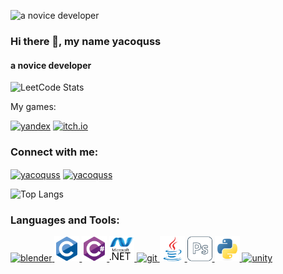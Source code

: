 ![a novice developer](https://media1.tenor.com/m/NqnB-zPdIMQAAAAd/epic-facepalm-fat-guy.gif)
### Hi there 👋, my name yacoquss
#### a novice developer





![LeetCode Stats](https://leetcard.jacoblin.cool/yacoquss?theme=light&font=Noto%20Sans%20Wancho&ext=activity)

My games:

[<img src='https://cdn.jsdelivr.net/npm/simple-icons@3.0.1/icons/yandex.svg' alt='yandex' height='40'>](https://yandex.ru/games/developer/44540#redir-data=%7B"http_ref"%3A"https%253A%252F%252Fyandex.ru%252Fgames%252F%2523app%253D360410"%2C"rn"%3A326202043%7D) 
[<img src='https://img.icons8.com/?size=100&id=b3EFsmGYNiSl&format=png&color=000000' alt='itch.io' height='40'>](https://yacoquss.itch.io)

<h3 align="left">Connect with me:</h3>
<p align="left">
<a href="https://discord.gg/yacoquss" target="blank"><img align="center" src="https://raw.githubusercontent.com/rahuldkjain/github-profile-readme-generator/master/src/images/icons/Social/discord.svg" alt="yacoquss" height="30" width="40" /></a>
<a href="https://t.me/Yacoquss" target="blank"><img align="center" src="https://img.icons8.com/?size=100&id=yEmPT1iidhE0&format=png&color=000000" alt="yacoquss" height="30" width="30" /></a>
</p>


![Top Langs](https://github-readme-stats.vercel.app/api/top-langs/?username=yacoquss&hide=javascript,html)

<h3 align="left">Languages and Tools:</h3>
<p align="left"> <a href="https://www.blender.org/" target="_blank" rel="noreferrer"> <img src="https://download.blender.org/branding/community/blender_community_badge_white.svg" alt="blender" width="40" height="40"/> </a> <a href="https://www.cprogramming.com/" target="_blank" rel="noreferrer"> <img src="https://raw.githubusercontent.com/devicons/devicon/master/icons/c/c-original.svg" alt="c" width="40" height="40"/> </a> <a href="https://www.w3schools.com/cs/" target="_blank" rel="noreferrer"> <img src="https://raw.githubusercontent.com/devicons/devicon/master/icons/csharp/csharp-original.svg" alt="csharp" width="40" height="40"/> </a> <a href="https://dotnet.microsoft.com/" target="_blank" rel="noreferrer"> <img src="https://raw.githubusercontent.com/devicons/devicon/master/icons/dot-net/dot-net-original-wordmark.svg" alt="dotnet" width="40" height="40"/> </a> <a href="https://git-scm.com/" target="_blank" rel="noreferrer"> <img src="https://www.vectorlogo.zone/logos/git-scm/git-scm-icon.svg" alt="git" width="40" height="40"/> </a> <a href="https://www.java.com" target="_blank" rel="noreferrer"> <img src="https://raw.githubusercontent.com/devicons/devicon/master/icons/java/java-original.svg" alt="java" width="40" height="40"/> </a> <a href="https://www.photoshop.com/en" target="_blank" rel="noreferrer"> <img src="https://raw.githubusercontent.com/devicons/devicon/master/icons/photoshop/photoshop-line.svg" alt="photoshop" width="40" height="40"/> </a> <a href="https://www.python.org" target="_blank" rel="noreferrer"> <img src="https://raw.githubusercontent.com/devicons/devicon/master/icons/python/python-original.svg" alt="python" width="40" height="40"/> </a> <a href="https://unity.com/" target="_blank" rel="noreferrer"> <img src="https://www.vectorlogo.zone/logos/unity3d/unity3d-icon.svg" alt="unity" width="40" height="40"/> </a> </p>


